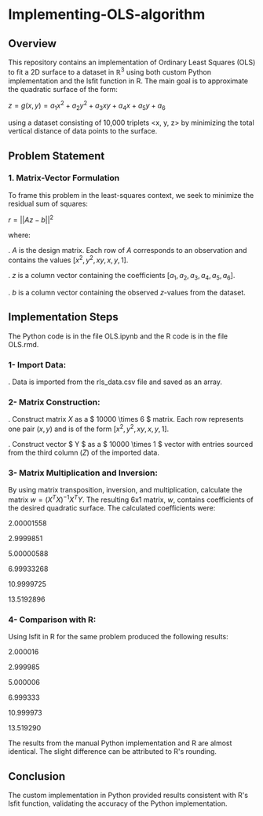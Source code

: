 # Implementing-OLS-algorithm

## Overview
This repository contains an implementation of Ordinary Least Squares (OLS) to fit a 2D surface to a dataset in $\mathbb{R}^3$ using both custom Python implementation and the lsfit function in R. The main goal is to approximate the quadratic surface of the form:

$z = g ( x , y ) = a_1 x^2 + a_2 y^2 + a_3 xy + a_4 x + a_5 y + a_6$

using a dataset consisting of 10,000 triplets <x, y, z> by minimizing the total vertical distance of data points to the surface.

## Problem Statement

### 1. Matrix-Vector Formulation

To frame this problem in the least-squares context, we seek to minimize the residual sum of squares:

$r = || Az - b ||^2$

where:

. $A$ is the design matrix. Each row of $A$ corresponds to an observation and contains the values $[x^2, y^2, xy, x, y, 1]$.

. $z$ is a column vector containing the coefficients $[a_1, a_2, a_3, a_4, a_5, a_6]$.

. $b$ is a column vector containing the observed $z$-values from the dataset.

## Implementation Steps

The Python code is in the file OLS.ipynb and the R code is in the file OLS.rmd.

### 1- Import Data:

. Data is imported from the rls_data.csv file and saved as an array.

### 2- Matrix Construction:

. Construct matrix $X$ as a $ 10000 \times 6 $ matrix. Each row represents one pair $(x, y)$ and is of the form $[x^2, y^2, xy, x, y, 1]$.

. Construct vector $ Y $ as a $ 10000 \times 1 $ vector with entries sourced from the third column $(Z)$ of the imported data.

### 3- Matrix Multiplication and Inversion:

By using matrix transposition, inversion, and multiplication, calculate the matrix $w = (X^TX)^{-1}X^TY$. The resulting 6x1 matrix, 
$w$, contains coefficients of the desired quadratic surface. The calculated coefficients were:

2.00001558

2.9999851

5.00000588

6.99933268

10.9999725

13.5192896

### 4- Comparison with R:

Using lsfit in R for the same problem produced the following results:

2.000016

2.999985

5.000006

6.999333

10.999973

13.519290
​
 
The results from the manual Python implementation and R are almost identical. The slight difference can be attributed to R's rounding.

## Conclusion

The custom implementation in Python provided results consistent with R's lsfit function, validating the accuracy of the Python implementation.

​

